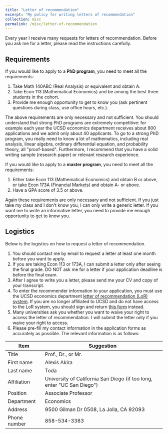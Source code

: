 ```yaml
---
title: "Letter of recommendation"
excerpt: "My policy for writing letters of recommendation"
collection: misc
permalink: /misc/letter-of-recommendation
---
```


Every year I receive many requests for letters of recommendation. Before you ask me for a letter, please read the instructions carefully.

## Requirements
If you would like to apply to a **PhD program**, you need to meet all the requirements:
1. Take Math 140ABC (Real Analysis) or equivalent and obtain A.
1. Take Econ 113 (Mathematical Economics) and be among the best three students in the cohort.
1. Provide me enough opportunity to get to know you (ask pertinent questions during class, use office hours, etc.).

The above requirements are only necessary and not sufficient. You should understand that strong PhD programs are extremely competitive: for example each year the UCSD economics department receives about 800 applications and we admit only about 40 applicants. To go to a strong PhD program, you really need to know a lot of mathematics, including real analysis, linear algebra, ordinary differential equation, and probability theory, all "proof-based". Furthermore, I recommend that you have a solid writing sample (research paper) or relevant research experience.

If you would like to apply to a **master program**, you need to meet all the requirements:
1. Either take Econ 113 (Mathematical Economics) and obtain B or above, or take Econ 173A (Financial Markets) and obtain A- or above.
1. Have a GPA score of 3.5 or above.

Again these requirements are only necessary and not sufficient. If you just take my class and I don't know you, I can only write a generic letter. If you want me to write an informative letter, you need to provide me enough opportunity to get to know you.

## Logistics
Below is the logistics on how to request a letter of recommendation.
1. You should contact me by email to request a letter at least one month before you want to apply.
1. If you are taking Econ 113 or 173A, I can submit a letter only after seeing the final grade. DO NOT ask me for a letter if your application deadline is before the final exam.
1. After I agree to write you a letter, please send me your CV and copy of your transcript.
1. To enter the recommender information to your application, you must use the UCSD economics department [letter of recommendation (LoR) system](https://forms.gle/QdoViNXwK8WP96wM9). If you are no longer affiliated to UCSD and do not have access to the LoR system, you should sign and return [this form](/files/letter_policy.pdf) instead.
1. Many universities ask you whether you want to waive your right to access the letter of recommendation. I will submit the letter only if you waive your right to access.
1. Please pre-fill my contact information in the application forms as accurately as possible. The relevant information is as follows:

| Item | Suggestion |
| --- | --- |
| Title | Prof., Dr., or Mr. |
| First name | Alexis Akira |
| Last name | Toda |
| Affiliation | University of California San Diego (if too long, enter "UC San Diego") |
| Position | Associate Professor |
| Department | Economics |
| Address | 9500 Gilman Dr 0508, La Jolla, CA 92093 |
| Phone number | 858-534-3383 |
